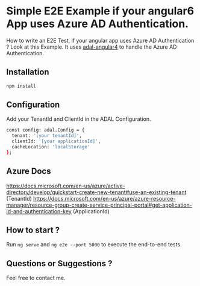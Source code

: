 # Simple E2E Example if your angular6 App uses Azure AD Authentication.

How to write an E2E Test, if your angular app uses Azure AD Authentication ? Look at this Example. It uses [adal-angular4](https://github.com/benbaran/adal-angular4) to handle the Azure AD Authentication.

## Installation

```sh
npm install
```

## Configuration

Add your TenantId and ClientId in the ADAL Configuration.

```sh
const config: adal.Config = {
  tenant: '[your tenantId]',
  clientId: '[your applicationId]',
  cacheLocation: 'localStorage'
};
```
## Azure Docs

https://docs.microsoft.com/en-us/azure/active-directory/develop/quickstart-create-new-tenant#use-an-existing-tenant (TenantId)
https://docs.microsoft.com/en-us/azure/azure-resource-manager/resource-group-create-service-principal-portal#get-application-id-and-authentication-key (ApplicationId)

## How to start ?

Run `ng serve` and `ng e2e --port 5000` to execute the end-to-end tests.

## Questions or Suggestions ?

Feel free to contact me.
